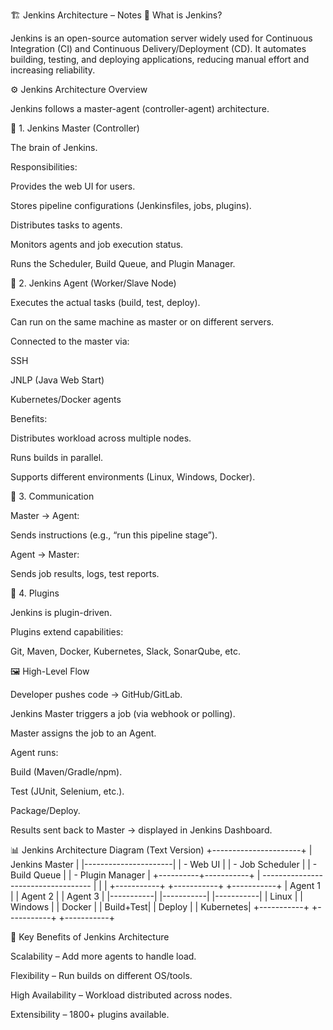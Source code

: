 🏗️ Jenkins Architecture – Notes
📌 What is Jenkins?

Jenkins is an open-source automation server widely used for Continuous Integration (CI) and Continuous Delivery/Deployment (CD).
It automates building, testing, and deploying applications, reducing manual effort and increasing reliability.

⚙️ Jenkins Architecture Overview

Jenkins follows a master-agent (controller-agent) architecture.

🔹 1. Jenkins Master (Controller)

The brain of Jenkins.

Responsibilities:

Provides the web UI for users.

Stores pipeline configurations (Jenkinsfiles, jobs, plugins).

Distributes tasks to agents.

Monitors agents and job execution status.

Runs the Scheduler, Build Queue, and Plugin Manager.

🔹 2. Jenkins Agent (Worker/Slave Node)

Executes the actual tasks (build, test, deploy).

Can run on the same machine as master or on different servers.

Connected to the master via:

SSH

JNLP (Java Web Start)

Kubernetes/Docker agents

Benefits:

Distributes workload across multiple nodes.

Runs builds in parallel.

Supports different environments (Linux, Windows, Docker).

🔹 3. Communication

Master → Agent:

Sends instructions (e.g., “run this pipeline stage”).

Agent → Master:

Sends job results, logs, test reports.

🔹 4. Plugins

Jenkins is plugin-driven.

Plugins extend capabilities:

Git, Maven, Docker, Kubernetes, Slack, SonarQube, etc.

🖼️ High-Level Flow

Developer pushes code → GitHub/GitLab.

Jenkins Master triggers a job (via webhook or polling).

Master assigns the job to an Agent.

Agent runs:

Build (Maven/Gradle/npm).

Test (JUnit, Selenium, etc.).

Package/Deploy.

Results sent back to Master → displayed in Jenkins Dashboard.

📊 Jenkins Architecture Diagram (Text Version)
          +----------------------+
          |   Jenkins Master     |
          |----------------------|
          | - Web UI             |
          | - Job Scheduler      |
          | - Build Queue        |
          | - Plugin Manager     |
          +----------+-----------+
                     |
     -----------------------------------
     |               |                 |
+-----------+   +-----------+    +-----------+
|  Agent 1  |   |  Agent 2  |    |  Agent 3  |
|-----------|   |-----------|    |-----------|
| Linux     |   | Windows   |    | Docker    |
| Build+Test|   | Deploy    |    | Kubernetes|
+-----------+   +-----------+    +-----------+

🚀 Key Benefits of Jenkins Architecture

Scalability – Add more agents to handle load.

Flexibility – Run builds on different OS/tools.

High Availability – Workload distributed across nodes.

Extensibility – 1800+ plugins available.